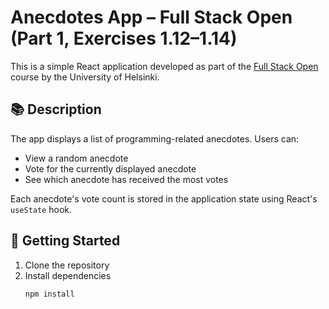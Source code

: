 # Anecdotes App – Full Stack Open (Part 1, Exercises 1.12–1.14)

This is a simple React application developed as part of the [Full Stack Open](https://fullstackopen.com/en/) course by the University of Helsinki.

## 📚 Description

The app displays a list of programming-related anecdotes. Users can:

- View a random anecdote
- Vote for the currently displayed anecdote
- See which anecdote has received the most votes

Each anecdote's vote count is stored in the application state using React's `useState` hook.

## 🚀 Getting Started

1. Clone the repository
2. Install dependencies  
   ```bash
   npm install
